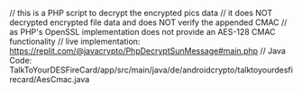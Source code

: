 // this is a PHP script to decrypt the encrypted pics data
// it does NOT decrypted encrypted file data and does NOT verify the appended CMAC
// as PHP's OpenSSL implementation does not provide an AES-128 CMAC functionality
// live implementation: https://replit.com/@javacrypto/PhpDecryptSunMessage#main.php
// Java Code: TalkToYourDESFireCard/app/src/main/java/de/androidcrypto/talktoyourdesfirecard/AesCmac.java 

<?php

function calculateSha256($input) {
    return hash('sha256', $input, true);
}

function bytesToHex($input) {
    return bin2hex($input);
}

function hexStringToByteArray($input) {
    return hex2bin($input);
}

function base64Encoding($input)
{ return base64_encode($input); }

function base64Decoding($input)
{ return base64_decode($input); }

function aesCbcDecryptFromBase64($key, $data)
{
    list($iv, $encryptedData) = explode(':', $data, 2);
    return openssl_decrypt(base64_decode($encryptedData), 'aes-256-cbc', $key, OPENSSL_RAW_DATA, base64_decode($iv));
}

function aesCbcDecryptFromHex($key, $iv, $data)
{  
  $keyBytes = hexStringToByteArray($key);
  $ivBytes = hexStringToByteArray($iv);
  $dataBytes = hexStringToByteArray($data);
  $plainData = openssl_decrypt($dataBytes, 'aes-128-cbc', $keyBytes, OPENSSL_NO_PADDING, $ivBytes);
  //$plainData = openssl_decrypt($dataBytes, 'aes-128-cbc', $keyBytes, OPENSSL_RAW_DATA, $ivBytes);
  $msg = openssl_error_string();
  echo '### msg: ' . $msg . PHP_EOL;
  return $plainData;
}

function aesCbcEncryptFromHex($key, $iv, $data)
{  
  $keyBytes = hexStringToByteArray($key);
  $ivBytes = hexStringToByteArray($iv);
  $dataBytes = hexStringToByteArray($data);
  $plainData = openssl_encrypt($dataBytes, 'aes-128-cbc', $keyBytes, OPENSSL_NO_PADDING, $ivBytes);
  //$plainData = openssl_decrypt($dataBytes, 'aes-128-cbc', $keyBytes, OPENSSL_RAW_DATA, $ivBytes);
  $msg = openssl_error_string();
  echo '### msg: ' . $msg . PHP_EOL;
  return $plainData;
}

/**
 * Convert $endian hex string to specified $format
 * 
 * @param string $endian Endian HEX string
 * @param string $format Endian format: 'N' - big endian, 'V' - little endian
 * 
 * @return string 
 */
function formatEndian($endian, $format = 'N') {
    $endian = intval($endian, 16);      // convert string to hex
    $endian = pack('L', $endian);       // pack hex to binary sting (unsinged long, machine byte order)
    $endian = unpack($format, $endian); // convert binary sting to specified endian format

    //return sprintf("%'.06x", $endian[1]); // return endian as a hex string (with padding zero)
    return sprintf("%'.08x", $endian[1]); // return endian as a hex string (with padding zero)
}
/*
$endian = '18000000';
$big    = formatEndian($endian, 'N'); // string "00000018"
$little = formatEndian($endian, 'V'); // string "18000000"
*/

// build the cmac Input
// the readCounter is in LSB encoding ("inversed")
function getCmacInput($uidHex, $readCounterHex) {
  $output = "C33C00010080"; // header
  $output = $output . $uidHex . $readCounterHex;
  return $output;
}





echo 'Decrypt a SUN message' . PHP_EOL;

$encPiccData = "7611174D92F390458FF7E15ACFD2579F";
$encFileData = "F9FB7442DB2E0BE631CD4E3BCF74276E";
$cmac = "69784EF122D0CB5F";

/*
expected values:
Cryptographic signature validated.
Encryption mode: AES
PICC Data Tag: c7
NFC TAG UID: 04514032501490
Read counter: 82
File data (hex): 30313032303330343035303630373038
File data (UTF-8): 0102030405060708
*/  

$sdmMetaReadKey = "00000000000000000000000000000000"; // AES-128 key
$sdmReadKey = "00000000000000000000000000000000"; // AES-128 key
$initVector = "00000000000000000000000000000000";

echo '=== Decrypt EncryptedPiccData ===' . PHP_EOL;

echo 'encPiccData:    ' . $encPiccData . PHP_EOL;
echo 'sdmMetaReadKey: ' . $sdmMetaReadKey . PHP_EOL;
echo 'initVector:     ' . $initVector . PHP_EOL;

$plainPiccData = aesCbcDecryptFromHex($sdmMetaReadKey, $initVector, $encPiccData);

$plainPiccDataHex = bytesToHex($plainPiccData);
echo 'plainPiccData:  ' . $plainPiccDataHex . PHP_EOL;

// split data depending of first byte, here done on hex encoded basis
$piccDataTag = substr($plainPiccDataHex, 0, 1);
$isUidMirrored = false;
$isReadCounterMirrored = false;
if ($piccDataTag == "c") {
  // UID & Read Counter is mirrored
  echo 'UID & Read Counter is mirrored' . PHP_EOL;
  $isUidMirrored = true;
  $isReadCounterMirrored = true;
}
if ($piccDataTag == "8") {
  // UID is mirrored
  echo 'UID is mirrored' . PHP_EOL;
  $isUidMirrored = true;
}
if ($piccDataTag == "4") {
  // Read Counter is mirrored
  echo 'Read Counter is mirrored' . PHP_EOL;
  $isReadCounterMirrored = true;
}

$uidLength = substr($plainPiccDataHex, 1, 1);
// $uidLength is 0 when not mirrored

$uid = "";
$readCounter = "";
$offset = 2;
if ($isUidMirrored == true) {
  // length is 2 * uidLength as in hex encoding
  $uid = substr($plainPiccDataHex, $offset, (2 * $uidLength));
  $offset = $offset + (2 * $uidLength);
}
if ($isReadCounterMirrored == true) {
  // length is 6 as in hex encoding
  $readCounter = substr($plainPiccDataHex, $offset, 6);
  $offset = $offset + 6;
}
// the readCounter is in LSB encoding means the Lowest value is at the beginning
// eg: '520000' is '000052' = 82 decimal
// don't forget to add the trailing '00'
$readCounterValue = hexdec(formatEndian($readCounter . "00", 'N'));

// decrypt Encrypted File Data
echo PHP_EOL;
echo '=== Decrypt EncryptedFileData ===' . PHP_EOL;
echo 'encFileData:    ' . $encFileData . PHP_EOL;
echo 'sdmReadKey:     ' . $sdmReadKey . PHP_EOL;
echo 'initVector:     ' . $sdmMetaReadKey . PHP_EOL;

$cmacInput = getCmacInput($uid, $readCounter);
echo '$cmacInput:     ' . $cmacInput . PHP_EOL;

echo PHP_EOL;
echo '** NOTE: as PHP with OpenSSL does not have a build in AES128-CMAC function this is NOT SUPPORTED by this class, sorry. **'. PHP_EOL;
echo PHP_EOL;

// verify appended CMAC
echo PHP_EOL;
echo '=== VERIFY APPENDED CMAC ===' . PHP_EOL;

echo PHP_EOL;
echo '** NOTE: as PHP with OpenSSL does not have a build in AES128-CMAC function this is NOT SUPPORTED by this class, sorry. **'. PHP_EOL;
echo PHP_EOL;


echo PHP_EOL;
echo '=== plainPiccData ===' . PHP_EOL;
echo 'piccDataTag: ' . $piccDataTag . PHP_EOL;
echo 'uidLength:   ' . $uidLength . PHP_EOL;
echo 'uid:         ' . $uid . PHP_EOL;
echo 'readCounter: ' . $readCounter . PHP_EOL;
echo 'readCounter: ' . $readCounterValue . PHP_EOL;
echo '' . PHP_EOL;
echo '' . PHP_EOL;
echo '' . PHP_EOL;


$ciphers             = openssl_get_cipher_methods();
$ciphers_and_aliases = openssl_get_cipher_methods(true);
$cipher_aliases      = array_diff($ciphers_and_aliases, $ciphers);
echo 'openssl cipher methods' . $cipher_aliases . PHP_EOL;
print_r($cipher_aliases);

/*
// enc test
$plain = "AA0000000000000000000000000000BB";
echo 'plainHex: ' . $plainHex . PHP_EOL;
$ciph = aesCbcEncryptFromHex($sdmMetaReadKey, $initVector, $plain);
$ciphHex = bytesToHex($ciph);
echo 'ciphHex:  ' . $ciphHex . PHP_EOL;

// dec test
$dec = aesCbcDecryptFromHex($sdmMetaReadKey, $initVector, $ciphHex);
$decHex = bytesToHex($dec);
echo 'decHex:  ' . $dechHex . PHP_EOL;
*/

/*

$plaintext = "The quick brown fox jumps over the lazy dog";
echo 'plaintext:                ' . $plaintext . PHP_EOL;

$sha256Value = calculateSha256($plaintext);
echo 'sha256Value (hex) length: ' . strlen($sha256Value) . " data: " . bytesToHex($sha256Value) . PHP_EOL;

$sha256Base64 = base64Encoding($sha256Value);
echo 'sha256Value (base64):     ' . $sha256Base64 . PHP_EOL;

$sha256ValueDecoded = base64Decoding($sha256Base64);
echo 'sha256Base64 decoded to a byte array:' . PHP_EOL;
echo 'sha256Value (hex) length: ' . strlen($sha256ValueDecoded) . " data: " . bytesToHex($sha256ValueDecoded) . PHP_EOL;

$sha256HexString = "d7a8fbb307d7809469ca9abcb0082e4f8d5651e46d3cdb762d02d0bf37c9e592";
$sha256Hex = hexStringToByteArray($sha256HexString);
echo 'sha256HexString converted to a byte array:' . PHP_EOL;
echo 'sha256Value (hex) length: ' . strlen($sha256Hex) . " data: " . bytesToHex($sha256Hex) . PHP_EOL;
*/
?>